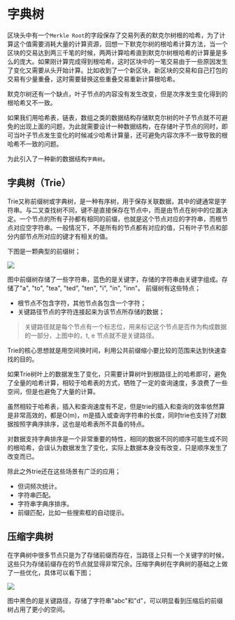 # 字典树
区块头中有一个`Merkle Root`的字段保存了交易列表的默克尔树根的哈希，为了计算这个值需要消耗大量的计算资源，回想一下默克尔树的根哈希计算方法，当一个区块的交易达到两三千笔的时候，两两计算哈希直到默克尔树根哈希的计算量是多么的庞大。如果刚计算完成得到根哈希，这时区块中的一笔交易由于一些原因发生了变化又需要从头开始计算。比如收到了一个新区块，新区块的交易和自己打包的交易有少量重叠，这时需要替换这些重叠交易重新计算根哈希。

默克尔树还有一个缺点，叶子节点的内容没有发生改变，但是次序发生变化得到的根哈希又不一致。

如果我们用哈希表，链表，数组之类的数据结构存储默克尔树的叶子节点就不可避免的出现上面的问题，为此就需要设计一种数据结构，在存储叶子节点的同时，即可当叶子节点发生变化的时候减少哈希计算量，还可避免内容次序不一致导致的根哈希不一致的问题。

为此引入了一种新的数据结构`字典树`。
## 字典树（Trie）

Trie又称前缀树或字典树，是一种有序树，用于保存关联数据，其中的键通常是字符串。与二叉查找树不同，键不是直接保存在节点中，而是由节点在树中的位置决定。一个节点的所有子孙都有相同的前缀，也就是这个节点对应的字符串，而根节点对应空字符串。一般情况下，不是所有的节点都有对应的值，只有叶子节点和部分内部节点所对应的键才有相关的值。

下图是一颗典型的前缀树；

![](https://github.com/Ice-Storm/structure-and-interpretation-of-blockchain/blob/master/img/chapter_6/6_3.png?raw=true)

图中前缀树存储了一些字符串，蓝色的是关键字，存储的字符串由关键字组成。存储了"a", "to", "tea", "ted", "ten", "i", "in", "inn"。
前缀树有这些特点；
- 根节点不包含字符，其他节点各包含一个字符；
- 关键路径节点的字符连接起来为该节点所存储的数据；

> 关键路径就是每个节点有一个标志位，用来标记这个节点是否作为构成数据的一部分，上图中的，t, e 节点就不是关键路径。

Trie的核心思想就是用空间换时间，利用公共前缀缩小要比较的范围来达到快速查找的目的。

如果Trie树叶上的数据发生了变化，只需要计算树叶到根路径上的哈希即可，避免了全量的哈希计算，相较于哈希表的方式，牺牲了一定的查询速度，多浪费了一些空间，但是也避免了大量的计算。

虽然相较于哈希表，插入和查询速度有不足，但是trie的插入和查询的效率依然算是非常高效的，都是O(m)，m是插入或查询字符串的长度，同时trie也支持了对数据按照字典序排序，这也是哈希表所不具备的特点。

对数据支持字典排序是一个非常重要的特性，相同的数据不同的顺序可能生成不同的根哈希，会误认为数据发生了变化，实际上数据本身没有改变，只是顺序发生了改变而已。

除此之外trie还在这些场景有广泛的应用；
- 但词频次统计。
- 字符串匹配。
- 字符串字典序排序。
- 前缀匹配，比如一些搜索框的自动提示。

## 压缩字典树
在字典树中很多节点只是为了存储前缀而存在，当路径上只有一个关键字的时候，这些只为存储前缀存在的节点就显得非常冗余。压缩字典树在字典树的基础之上做了一些优化，具体可以看下图；

![](https://github.com/Ice-Storm/structure-and-interpretation-of-blockchain/blob/master/img/chapter_6/6_4.jpg?raw=true)

图中黑色的是关键路径，存储了字符串"abc"和"d"，可以明显看到压缩后的前缀树占用了更小的空间。
